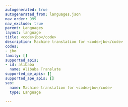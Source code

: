 ```yaml
---
autogenerated: true
autogenerated_from: languages.json
nav_order: 999
nav_exclude: true
parent: Languages
layout: language
title: <code>jbo</code>
description: Machine translation for <code>jbo</code>
codes:
- jbo
family: []
supported_apis:
- id: alibaba
  name: Alibaba Translate
supported_qe_apis: []
supported_ape_apis: []
seo:
  name: Machine translation for <code>jbo</code>
  type: Language

---
```


